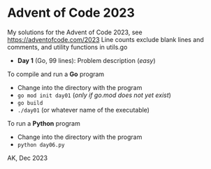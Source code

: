 # Advent of Code 2023

My solutions for the Advent of Code 2023, 
see https://adventofcode.com/2023
Line counts exclude blank lines and comments, and utility functions in utils.go

* **Day 1** (Go, 99 lines): Problem description (*easy*)

To compile and run a **Go** program
* Change into the directory with the program
* `go mod init day01`  (*only if go.mod does not yet exist*)
* `go build`
* `./day01`  (or whatever name of the executable)

To run a **Python** program
* Change into the directory with the program
* `python day06.py`

AK, Dec 2023
